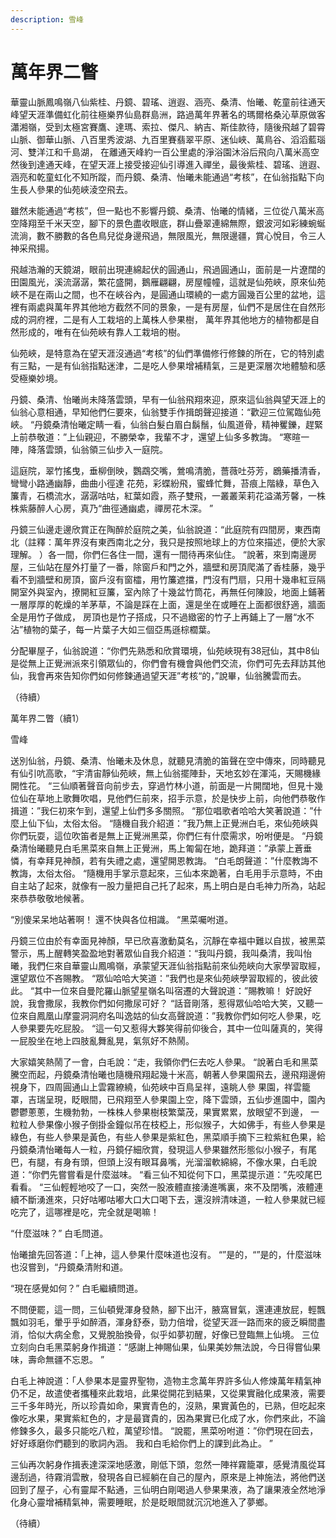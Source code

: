 ```yaml
---
description: 雪峰
---
```


# 萬年界二瞥

華靈山脈鳳鳴嶺八仙紫桂、丹鏡、碧瑤、逍遐、涵亮、桑清、怡曦、乾童前往通天峰望天涯準備虹化前往極樂界仙島群島洲，路過萬年界著名的瑪爾格桑沁草原做客瀟湘嶺，受到太極宮賽鷹、達瑪、索拉、傑凡、納吉、斯佳款待，隨後飛越了碧霄山脈、御華山脈、八百里秀波湖、九百里賽翡翠平原、迷仙峽、萬鳥谷、滔滔藍瑙河、雙洋江和千島湖， 在離通天峰約一百公里處的淨浴園沐浴后飛向八萬米高空然後到達通天峰，在望天涯上接受接迎仙引導進入禪坐，最後紫桂、碧瑤、逍遐、涵亮和乾童虹化不知所蹤，而丹鏡、桑清、怡曦未能通過“考核”，在仙翁指點下向生長人參果的仙苑峽淩空飛去。

雖然未能通過“考核”，但一點也不影響丹鏡、桑清、怡曦的情緒，三位從八萬米高空降翔至千米天空，腳下的景色盡收眼底，群山疊翠連綿無際，銀波河如彩練蜿蜒流淌，數不勝數的各色鳥兒從身邊飛過，無限風光，無限邊疆，賞心悅目，令三人神采飛揚。

飛越浩瀚的天鏡湖，眼前出現連綿起伏的圓通山，飛過圓通山，面前是一片遼闊的田園風光，溪流潺潺，繁花盛開，鵝雁翩翩，房屋幢幢，這就是仙苑峽，原來仙苑峽不是在兩山之間，也不在峽谷內，是圓通山環繞的一處方圓幾百公里的盆地，這裡有兩處與萬年界其他地方截然不同的景象，一是有房屋，仙們不是居住在自然形成的洞府裡，二是有人工栽培的上萬株人參果樹， 萬年界其他地方的植物都是自然形成的，唯有在仙苑峽有靠人工栽培的樹。

仙苑峽，是特意為在望天涯沒通過“考核”的仙們準備修行修鍊的所在，它的特別處有三點，一是有仙翁指點迷津，二是吃人參果增補精氣，三是更深層次地體驗和感受極樂妙境。

丹鏡、桑清、怡曦尚未降落雲頭，早有一仙翁飛翔來迎，原來這仙翁與望天涯上的仙翁心意相通，早知他們仨要來，仙翁雙手作揖朗聲迎接道：“歡迎三位駕臨仙苑峽。 “丹鏡桑清怡曦定睛一看，仙翁白髮白眉白鬍鬚，仙風道骨，精神矍鑠，趕緊上前恭敬道：”上仙親迎，不勝榮幸，我輩不才，還望上仙多多教誨。 “寒暄一陣，降落雲頭，仙翁領三仙步入一庭院。

這庭院，翠竹搖曳，垂柳倒映，鸚鵡交嘴，鶯鳴清脆，薔薇吐芬芳，鶋藥播清香，彎彎小路通幽靜，曲曲小徑達 花苑，彩蝶紛飛，蜜蜂忙舞，苔痕上階綠，草色入簾青，石橋流水，潺潺咕咕，紅葉如霞，燕子雙飛，一叢叢茉莉花溢滿芳馨，一株株紫藤醉人心房，真乃“曲徑通幽處，禪房花木深。 ”

丹鏡三仙邊走邊欣賞正在陶醉於庭院之美，仙翁說道：“此庭院有四間房，東西南北（註釋：萬年界沒有東西南北之分，我只是按照地球上的方位來描述，便於大家理解。 ）各一間，你們仨各住一間，還有一間待再來仙住。 “說著，來到南邊房屋，三仙站在屋外打量了一番，除窗戶和門之外，牆壁和房頂爬滿了香桂藤，幾乎看不到牆壁和房頂，窗戶沒有窗櫺，用竹簾遮擋，門沒有門扇，只用十幾串紅豆隔開室外與室內，撩開紅豆簾，室內除了十幾盆竹筒花，再無任何陳設，地面上鋪著一層厚厚的乾燥的羊茅草，不論是踩在上面，還是坐在或睡在上面都很舒適，牆面全是用竹子做成， 房頂也是竹子搭成，只不過緻密的竹子上再鋪上了一層“水不沾”植物的葉子，每一片葉子大如三個亞馬遜棕櫚葉。

分配畢屋子，仙翁說道：“你們先熟悉和欣賞環境，仙苑峽現有38冠仙，其中8仙是從無上正覺洲派來引領眾仙的，你們會有機會與他們交流，你們可先去拜訪其他仙，我會再來告知你們如何修鍊通過望天涯”考核“的，”說畢，仙翁騰雲而去。

（待續）

萬年界二瞥（續1）

雪峰

送別仙翁，丹鏡、桑清、怡曦未及休息，就聽見清脆的笛聲在空中傳來，同時聽見有仙引吭高歌，“宇清宙靜仙苑峽，無上仙翁擺陣卦，天地玄妙在渾沌，天賜機緣開性花。 “三仙順著聲音向前步去，穿過竹林小道，前面是一片開闊地，但見十幾位仙在草地上歌舞吹唱，見他們仨前來，招手示意，於是快步上前，向他們恭敬作揖道：”我仨初來乍到，還望上仙們多多關照。 “那位唱歌者哈哈大笑著說道：”什麼上仙下仙，太俗太俗。 “隨機自我介紹道：”我乃無上正覺洲白毛，來仙苑峽與你們玩耍，這位吹笛者是無上正覺洲黑菜，你們仨有什麼需求，吩咐便是。 “丹鏡桑清怡曦聽見白毛黑菜來自無上正覺洲，馬上匍匐在地，跪拜道：”承蒙上蒼垂憐，有幸拜見神顏，若有失禮之處，還望開恩教誨。 “白毛朗聲道：”什麼教誨不教誨，太俗太俗。 “隨機用手掌示意起來，三仙本來跪著，白毛用手示意時，不由自主站了起來，就像有一股力量把自己托了起來，馬上明白是白毛神力所為，站起來恭恭敬敬地候著。

“別傻呆呆地站著啊！ 還不快與各位相識。 “黑菜囑咐道。

丹鏡三位由於有幸面見神顏，早已欣喜激動莫名，沉靜在幸福中難以自拔，被黑菜警示，馬上醒轉笑盈盈地對著眾仙自我介紹道：“我叫丹鏡，我叫桑清，我叫怡曦，我們仨來自華靈山鳳鳴嶺，承蒙望天涯仙翁指點前來仙苑峽向大家學習取經，還望眾位不吝賜教。 “眾仙哈哈大笑道：”我們也是來仙苑峽學習取經的，彼此彼此。 “其中一位來自曼陀羅山脈望星嶺名叫宿遷的大聲說道：”賜教嘛！ 好說好說，我會撒尿，我教你們如何撒尿可好？ “話音剛落，惹得眾仙哈哈大笑，又聽一位來自鳳凰山摩靈洞洞府名叫逸姑的仙女高聲說道：”我教你們如何吃人參果，吃人參果要先吃屁股。 “這一句又惹得大夥笑得前仰後合，其中一位叫薩真的，笑得一屁股坐在地上四肢亂舞亂晃，氣氛好不熱鬧。

大家嬉笑熱鬧了一會，白毛說：“走，我領你們仨去吃人參果。 “說著白毛和黑菜騰空而起，丹鏡桑清怡曦也隨機飛翔起幾十米高，朝著人參果園飛去，邊飛翔邊俯視身下，四周圓通山上雲霧繚繞，仙苑峽中百鳥呈祥，遠眺人參 果園，祥雲籠罩，吉瑞呈現，眨眼間，已飛翔至人參果園上空，降下雲頭，五仙步進園中，園內鬱鬱蔥蔥，生機勃勃，一株株人參果樹枝繁葉茂，果實累累，放眼望不到邊， 一粒粒人參果像小猴子倒掛金鐘似吊在枝椏上，形似猴子，大如佛手，有些人參果是綠色，有些人參果是黃色，有些人參果是紫紅色，黑菜順手摘下三粒紫紅色果，給丹鏡桑清怡曦每人一粒，丹鏡仔細欣賞，發現這人參果雖然形態似小猴子，有尾巴，有腿，有身有頭，但頭上沒有眼耳鼻嘴，光溜溜軟綿綿，不像水果，白毛說道：“你們先嘗嘗看是什麼滋味。 “看三仙不知從何下口，黑菜提示道：”先咬尾巴看看。 “三仙輕輕地咬了一口，突然一股液體直接湧進嘴裏，來不及閉嘴，液體連續不斷湧進來，只好咕嘟咕嘟大口大口喝下去，還沒辨清味道，一粒人參果就已經吃完了，這哪裡是吃，完全就是喝嘛！

“什麼滋味？” 白毛問道。

怡曦搶先回答道：「上神，這人參果什麼味道也沒有。 “”是的，“”是的，什麼滋味也沒嘗到，“丹鏡桑清附和道。

“現在感覺如何？” 白毛繼續問道。

不問便罷，這一問，三仙頓覺渾身發熱，腳下出汗，腋窩冒氣，還連連放屁，輕飄飄如羽毛，暈乎乎如醉酒，渾身舒泰，勁力倍增，從望天涯一路而來的疲乏瞬間盡消，恰似大病全愈，又覺脫胎換骨，似乎如夢初醒，好像已登臨無上仙境。 三位立刻向白毛黑菜躬身作揖道：“感謝上神賜仙果，仙果美妙無法說，今日得嘗仙果味，壽命無疆不忘恩。 ”

白毛上神說道：「人參果本是靈界聖物，造物主念萬年界許多仙人修煉萬年精氣神仍不足，故遣使者攜種來此栽培，此果從開花到結果，又從果實融化成果液，需要三千多年時光，所以珍貴如命，果實青色的，沒熟，果實黃色的，已熟，但吃起來像吃水果，果實紫紅色的，才是最寶貴的，因為果實已化成了水，你們來此，不論修鍊多久，最多只能吃八粒，萬望珍惜。 “說罷，黑菜吩咐道：”你們現在回去，好好琢磨你們聽到的歌詞內涵。 我和白毛給你們上的課到此為止。 ”

三仙再次躬身作揖表達深深地感激，剛低下頭，忽然一陣祥霧籠罩，感覺清風從耳邊刮過，待霧消雲散，發現各自已經躺在自己的屋內，原來是上神施法，將他們送回到了屋子，心有靈犀不點通，三仙明白剛喝過人參果果液，為了讓果液全然地淨化身心靈增補精氣神，需要睡眠，於是眨眼間就沉沉地進入了夢鄉。

（待續）

&#x20;
